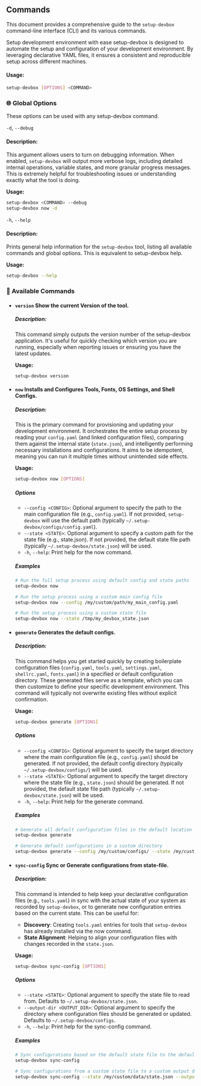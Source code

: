 ## Commands
This document provides a comprehensive guide to the `setup-devbox` command-line interface (CLI) and its various commands.

Setup development environment with ease
setup-devbox is designed to automate the setup and configuration of your development environment. By leveraging declarative YAML files, it ensures a consistent and reproducible setup across different machines.

#### Usage:
```bash
setup-devbox [OPTIONS] <COMMAND>
```

### 🌐 Global Options
These options can be used with any setup-devbox command.

`-d`, `--debug`
#### **Description**:
This argument allows users to turn on debugging information. 
When enabled, `setup-devbox` will output more verbose logs, including detailed internal operations, variable states, and more granular progress messages. This is extremely helpful for troubleshooting issues or understanding exactly what the tool is doing.

**Usage:**
```bash
setup-devbox <COMMAND> --debug
setup-devbox now -d
```

`-h`, `--help`

#### **Description**:
Prints general help information for the `setup-devbox` tool, listing all available commands and global options. This is equivalent to setup-devbox help.

**Usage:**
```bash
setup-devbox --help
```

### 🚀 Available Commands
- #### `version` Show the current Version of the tool.

    ##### **Description**:
    This command simply outputs the version number of the setup-devbox application. It's useful for quickly checking which version you are running, especially when reporting issues or ensuring you have the latest updates.

    **Usage:**
    ```bash
    setup-devbox version
    ```
- #### `now` Installs and Configures Tools, Fonts, OS Settings, and Shell Configs.

    ##### **Description:**
    This is the primary command for provisioning and updating 
    your development environment. It orchestrates the entire 
    setup process by reading your `config.yaml` (and linked configuration files), 
    comparing them against the internal state (`state.json`), and 
    intelligently performing necessary installations and configurations. 
    It aims to be idempotent, meaning you can run it multiple times without unintended side effects.

    **Usage:**
    ```bash
    setup-devbox now [OPTIONS]
    ```
    ##### Options 
    - `--config <CONFIG>`: Optional argument to specify the path to the main configuration file (e.g., `config.yaml`). If not provided, `setup-devbox` will use the default path (typically `~/.setup-devbox/configs/config.yaml`).
    - `--state <STATE>`: Optional argument to specify a custom path for the state file (e.g., state.json). If not provided, the default state file path (typically `~/.setup-devbox/state.json`) will be used.
    - `-h`, `--help`: Print help for the now command.
    ##### Examples

    ```bash
    # Run the full setup process using default config and state paths
    setup-devbox now

    # Run the setup process using a custom main config file
    setup-devbox now --config /my/custom/path/my_main_config.yaml

    # Run the setup process using a custom state file
    setup-devbox now --state /tmp/my_devbox_state.json
    ```
- #### `generate` Generates the default configs.

  ##### **Description:**
  This command helps you get started quickly by creating boilerplate configuration files (`config.yaml`, `tools.yaml`, `settings.yaml`, `shellrc.yaml`, `fonts.yaml`)
  in a specified or default configuration directory. These generated files serve as a template, 
  which you can then customize to define your specific development environment. 
  This command will typically not overwrite existing files without explicit confirmation.

  **Usage:**
    ```bash
    setup-devbox generate [OPTIONS]
    ```
  ##### Options
  - `--config <CONFIG>`: Optional argument to specify the target directory where the main configuration file (e.g., `config.yaml`) should be generated. 
     If not provided, the default config directory (typically `~/.setup-devbox/configs/`) will be used. 
  - `--state <STATE>`: Optional argument to specify the target directory where the state file (e.g., `state.json`) should be generated. 
     If not provided, the default state file path (typically `~/.setup-devbox/state.json`) will be used. 
  - `-h`, `--help`: Print help for the generate command.
  
  ##### Examples

    ```bash
    # Generate all default configuration files in the default location
    setup-devbox generate
    
    # Generate default configurations in a custom directory
    setup-devbox generate --config /my/custom/configs/ --state /my/custom/data/state.json
    ```

- #### `sync-config` Sync or Generate configurations from state-file.

  ##### **Description:**
  This command is intended to help keep your declarative configuration files (e.g., `tools.yaml`) 
  in sync with the actual state of your system as recorded by `setup-devbox`, or to generate new configuration entries based on the current state. 
  This can be useful for:
  - **Discovery**: Creating `tools.yaml` entries for tools that `setup-devbox` has already installed via the now command.
  - **State Alignment**: Helping to align your configuration files with changes recorded in the `state.json`.

  **Usage:**
    ```bash
    setup-devbox sync-config [OPTIONS]
    ```
  ##### Options
  - `--state <STATE>`: Optional argument to specify the state file to read from. Defaults to `~/.setup-devbox/state.json`. 
  - `--output-dir <OUTPUT_DIR>`: Optional argument to specify the directory where configuration files should be generated or updated. 
    Defaults to `~/.setup-devbox/configs`. 
  - `-h`, `--help`: Print help for the sync-config command.

  ##### Examples

    ```bash
    # Sync configurations based on the default state file to the default config directory
    setup-devbox sync-config
    
    # Sync configurations from a custom state file to a custom output directory
    setup-devbox sync-config --state /my/custom/data/state.json --output-dir /my/custom/configs/
    ```